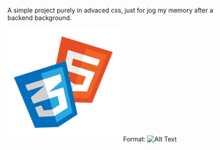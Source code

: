 A simple project purely in advaced css, just for jog my memory after a backend background.

![HtmlCss Logo](/img/html-css_big.png)
Format: ![Alt Text](url)